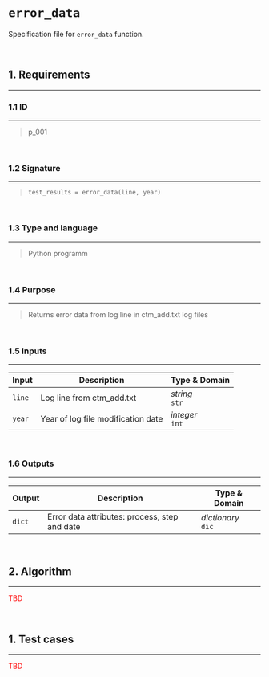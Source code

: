 # **`error_data`**

Specification file for `error_data` function.

<br>

## 1. Requirements
---

### 1.1 ID
---
> p_001

<br>

### 1.2 Signature
---
> `test_results = error_data(line, year)`

<br>

### 1.3 Type and language
---
> Python programm

<br>

### 1.4 Purpose
---
> Returns error data from log line in ctm_add.txt log files

<br>

### 1.5 Inputs
---

| Input | Description | Type & Domain |
|---|---|---|
| `line` | Log line from ctm_add.txt | *string* <br> `str`
| `year` | Year of log file modification date | *integer* <br> `int`

<br>

### 1.6 Outputs
---
| Output | Description | Type & Domain |
|---|---|---|
| `dict` | Error data attributes: process, step and date | *dictionary* <br> `dic` |

<br>

## 2. Algorithm
---

<span style='color:red'>TBD</span>

<br>

## 1. Test cases
---

<span style='color:red'>TBD</span>